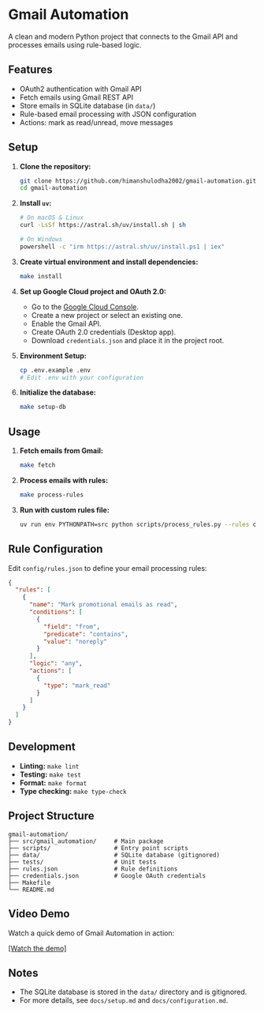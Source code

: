 # Gmail Automation

A clean and modern Python project that connects to the Gmail API and processes emails using rule-based logic.

## Features

- OAuth2 authentication with Gmail API
- Fetch emails using Gmail REST API
- Store emails in SQLite database (in `data/`)
- Rule-based email processing with JSON configuration
- Actions: mark as read/unread, move messages

## Setup

1.  **Clone the repository:**

    ```bash
    git clone https://github.com/himanshulodha2002/gmail-automation.git
    cd gmail-automation
    ```

2.  **Install `uv`:**

    ```bash
    # On macOS & Linux
    curl -LsSf https://astral.sh/uv/install.sh | sh

    # On Windows
    powershell -c "irm https://astral.sh/uv/install.ps1 | iex"
    ```

3.  **Create virtual environment and install dependencies:**

    ```bash
    make install
    ```

4.  **Set up Google Cloud project and OAuth 2.0:**

    - Go to the [Google Cloud Console](https://console.cloud.google.com/).
    - Create a new project or select an existing one.
    - Enable the Gmail API.
    - Create OAuth 2.0 credentials (Desktop app).
    - Download `credentials.json` and place it in the project root.

5.  **Environment Setup:**

    ```bash
    cp .env.example .env
    # Edit .env with your configuration
    ```

6.  **Initialize the database:**
    ```bash
    make setup-db
    ```

## Usage

1. **Fetch emails from Gmail:**

   ```bash
   make fetch
   ```

2. **Process emails with rules:**

   ```bash
   make process-rules
   ```

3. **Run with custom rules file:**
   ```bash
   uv run env PYTHONPATH=src python scripts/process_rules.py --rules custom_rules.json
   ```

## Rule Configuration

Edit `config/rules.json` to define your email processing rules:

```json
{
  "rules": [
    {
      "name": "Mark promotional emails as read",
      "conditions": [
        {
          "field": "from",
          "predicate": "contains",
          "value": "noreply"
        }
      ],
      "logic": "any",
      "actions": [
        {
          "type": "mark_read"
        }
      ]
    }
  ]
}
```

## Development

- **Linting:** `make lint`
- **Testing:** `make test`
- **Format:** `make format`
- **Type checking:** `make type-check`

## Project Structure

```
gmail-automation/
├── src/gmail_automation/     # Main package
├── scripts/                  # Entry point scripts
├── data/                     # SQLite database (gitignored)
├── tests/                    # Unit tests
├── rules.json                # Rule definitions
├── credentials.json          # Google OAuth credentials
├── Makefile
└── README.md
```

## Video Demo

Watch a quick demo of Gmail Automation in action:

[[Watch the demo]](https://drive.google.com/drive/folders/1Ydu78MpyvQ4VzNkjljA9Ji5Kc5_N-OTQ?usp=sharing)

## Notes

- The SQLite database is stored in the `data/` directory and is gitignored.
- For more details, see `docs/setup.md` and `docs/configuration.md`.
